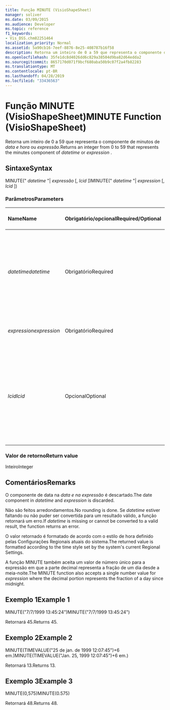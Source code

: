 ```yaml
---
title: Função MINUTE (VisioShapeSheet)
manager: soliver
ms.date: 03/09/2015
ms.audience: Developer
ms.topic: reference
f1_keywords:
- Vis_DSS.chm82251464
localization_priority: Normal
ms.assetid: 5a90cb16-7eef-8876-8e25-408787b16f58
description: Retorna um inteiro de 0 a 59 que representa o componente de minutos de data e hora ou expressão.
ms.openlocfilehash: 35fe1dc8d4026dd6c829a38504d9ba82d64edda2
ms.sourcegitcommit: 8657170d071f9bcf680aba50b9c07f2a4fb82283
ms.translationtype: MT
ms.contentlocale: pt-BR
ms.lasthandoff: 04/28/2019
ms.locfileid: "33436563"
---
```

# <a name="minute-function-visioshapesheet"></a><span data-ttu-id="8f207-103">Função MINUTE (VisioShapeSheet)</span><span class="sxs-lookup"><span data-stu-id="8f207-103">MINUTE Function (VisioShapeSheet)</span></span>

<span data-ttu-id="8f207-104">Retorna um inteiro de 0 a 59 que representa o componente de minutos de *data e hora* ou *expressão.*</span><span class="sxs-lookup"><span data-stu-id="8f207-104">Returns an integer from 0 to 59 that represents the minutes component of  *datetime*  or  *expression*  .</span></span> 
  
## <a name="syntax"></a><span data-ttu-id="8f207-105">Sintaxe</span><span class="sxs-lookup"><span data-stu-id="8f207-105">Syntax</span></span>

<span data-ttu-id="8f207-106">MINUTE(" *datetime*  "|  *expressão*  [,  *lcid*  ])</span><span class="sxs-lookup"><span data-stu-id="8f207-106">MINUTE(" *datetime*  "|  *expression*  [,  *lcid*  ])</span></span> 
  
### <a name="parameters"></a><span data-ttu-id="8f207-107">Parâmetros</span><span class="sxs-lookup"><span data-stu-id="8f207-107">Parameters</span></span>

|<span data-ttu-id="8f207-108">**Name**</span><span class="sxs-lookup"><span data-stu-id="8f207-108">**Name**</span></span>|<span data-ttu-id="8f207-109">**Obrigatório/opcional**</span><span class="sxs-lookup"><span data-stu-id="8f207-109">**Required/Optional**</span></span>|<span data-ttu-id="8f207-110">**Tipo de dados**</span><span class="sxs-lookup"><span data-stu-id="8f207-110">**Data Type**</span></span>|<span data-ttu-id="8f207-111">**Descrição**</span><span class="sxs-lookup"><span data-stu-id="8f207-111">**Description**</span></span>|
|:-----|:-----|:-----|:-----|
| <span data-ttu-id="8f207-112">_datetime_</span><span class="sxs-lookup"><span data-stu-id="8f207-112">_datetime_</span></span> <br/> |<span data-ttu-id="8f207-113">Obrigatório</span><span class="sxs-lookup"><span data-stu-id="8f207-113">Required</span></span>  <br/> |<span data-ttu-id="8f207-114">**String**</span><span class="sxs-lookup"><span data-stu-id="8f207-114">**String**</span></span> <br/> |<span data-ttu-id="8f207-115">Qualquer cadeia de caracteres comumente reconhecida como uma data e hora ou uma referência a uma célula contendo uma data e hora.</span><span class="sxs-lookup"><span data-stu-id="8f207-115">Any string commonly recognized as a date and time or a reference to a cell containing a date and time.</span></span>  <br/> |
| <span data-ttu-id="8f207-116">_expression_</span><span class="sxs-lookup"><span data-stu-id="8f207-116">_expression_</span></span> <br/> |<span data-ttu-id="8f207-117">Obrigatório</span><span class="sxs-lookup"><span data-stu-id="8f207-117">Required</span></span>  <br/> |<span data-ttu-id="8f207-118">**String**</span><span class="sxs-lookup"><span data-stu-id="8f207-118">**String**</span></span> <br/> | <span data-ttu-id="8f207-119">Qualquer expressão que produza uma data e hora.</span><span class="sxs-lookup"><span data-stu-id="8f207-119">Any expression that yields a date and time.</span></span>  <br/> |
| <span data-ttu-id="8f207-120">_lcid_</span><span class="sxs-lookup"><span data-stu-id="8f207-120">_lcid_</span></span> <br/> |<span data-ttu-id="8f207-121">Opcional</span><span class="sxs-lookup"><span data-stu-id="8f207-121">Optional</span></span>  <br/> |<span data-ttu-id="8f207-122">**Número**</span><span class="sxs-lookup"><span data-stu-id="8f207-122">**Number**</span></span> <br/> |<span data-ttu-id="8f207-123">O identificador de local a ser utilizado na avaliação de uma data e hora não locais.</span><span class="sxs-lookup"><span data-stu-id="8f207-123">The locale identifier to be used in evaluating a nonlocal datetime.</span></span> <span data-ttu-id="8f207-124">O identificador de local é um número descrito nos arquivos de cabeçalho do sistema.</span><span class="sxs-lookup"><span data-stu-id="8f207-124">The locale identifier is a number described in the system header files.</span></span>  <br/> |
   
### <a name="return-value"></a><span data-ttu-id="8f207-125">Valor de retorno</span><span class="sxs-lookup"><span data-stu-id="8f207-125">Return value</span></span>

<span data-ttu-id="8f207-126">Inteiro</span><span class="sxs-lookup"><span data-stu-id="8f207-126">Integer</span></span>
  
## <a name="remarks"></a><span data-ttu-id="8f207-127">Comentários</span><span class="sxs-lookup"><span data-stu-id="8f207-127">Remarks</span></span>

<span data-ttu-id="8f207-128">O componente de data na  _data e_  _na expressão_ é descartado.</span><span class="sxs-lookup"><span data-stu-id="8f207-128">The date component in  _datetime_ and  _expression_ is discarded.</span></span> 
  
<span data-ttu-id="8f207-129">Não são feitos arredondamentos.</span><span class="sxs-lookup"><span data-stu-id="8f207-129">No rounding is done.</span></span> <span data-ttu-id="8f207-130">Se _datetime_ estiver faltando ou não puder ser convertida para um resultado válido, a função retornará um erro.</span><span class="sxs-lookup"><span data-stu-id="8f207-130">If  _datetime_ is missing or cannot be converted to a valid result, the function returns an error.</span></span> 
  
<span data-ttu-id="8f207-131">O valor retornado é formatado de acordo com o estilo de hora definido pelas Configurações Regionais atuais do sistema.</span><span class="sxs-lookup"><span data-stu-id="8f207-131">The returned value is formatted according to the time style set by the system's current Regional Settings.</span></span>
  
<span data-ttu-id="8f207-132">A função MINUTE também aceita um  valor de número único para a expressão em que a parte decimal representa a fração de um dia desde a meia-noite.</span><span class="sxs-lookup"><span data-stu-id="8f207-132">The MINUTE function also accepts a single number value for  _expression_ where the decimal portion represents the fraction of a day since midnight.</span></span> 
  
## <a name="example-1"></a><span data-ttu-id="8f207-133">Exemplo 1</span><span class="sxs-lookup"><span data-stu-id="8f207-133">Example 1</span></span>

<span data-ttu-id="8f207-134">MINUTE("7/7/1999 13:45:24")</span><span class="sxs-lookup"><span data-stu-id="8f207-134">MINUTE("7/7/1999 13:45:24")</span></span>
  
<span data-ttu-id="8f207-135">Retornará 45.</span><span class="sxs-lookup"><span data-stu-id="8f207-135">Returns 45.</span></span>
  
## <a name="example-2"></a><span data-ttu-id="8f207-136">Exemplo 2</span><span class="sxs-lookup"><span data-stu-id="8f207-136">Example 2</span></span>

<span data-ttu-id="8f207-137">MINUTE(TIMEVALUE("25 de jan. de 1999 12:07:45")+6 em.)</span><span class="sxs-lookup"><span data-stu-id="8f207-137">MINUTE(TIMEVALUE("Jan. 25, 1999 12:07:45")+6 em.)</span></span>
  
<span data-ttu-id="8f207-138">Retornará 13.</span><span class="sxs-lookup"><span data-stu-id="8f207-138">Returns 13.</span></span>
  
## <a name="example-3"></a><span data-ttu-id="8f207-139">Exemplo 3</span><span class="sxs-lookup"><span data-stu-id="8f207-139">Example 3</span></span>

<span data-ttu-id="8f207-140">MINUTE(0,575)</span><span class="sxs-lookup"><span data-stu-id="8f207-140">MINUTE(0.575)</span></span>
  
<span data-ttu-id="8f207-141">Retornará 48.</span><span class="sxs-lookup"><span data-stu-id="8f207-141">Returns 48.</span></span>
  

